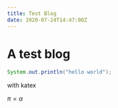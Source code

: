 ```yaml
---
title: Test Blog
date: 2020-07-24T14:47:00Z
---
```


# A test blog

```java
System.out.println("hello world");
```

with katex

$\pi = \alpha$
